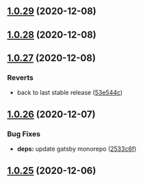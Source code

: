 ## [1.0.29](https://github.com/dds/bosabosa.org/compare/v1.0.28...v1.0.29) (2020-12-08)



## [1.0.28](https://github.com/dds/bosabosa.org/compare/v1.0.27...v1.0.28) (2020-12-08)



## [1.0.27](https://github.com/dds/bosabosa.org/compare/v1.0.26...v1.0.27) (2020-12-08)


### Reverts

* back to last stable release ([53e544c](https://github.com/dds/bosabosa.org/commit/53e544cd9bf30a9c96bec180ae46a6a63ccd5c83))



## [1.0.26](https://github.com/dds/bosabosa.org/compare/v1.0.25...v1.0.26) (2020-12-07)


### Bug Fixes

* **deps:** update gatsby monorepo ([2533c6f](https://github.com/dds/bosabosa.org/commit/2533c6f2cb1c96a5edb63a8418bfc25e85464d79))



## [1.0.25](https://github.com/dds/bosabosa.org/compare/v1.0.24...v1.0.25) (2020-12-06)



